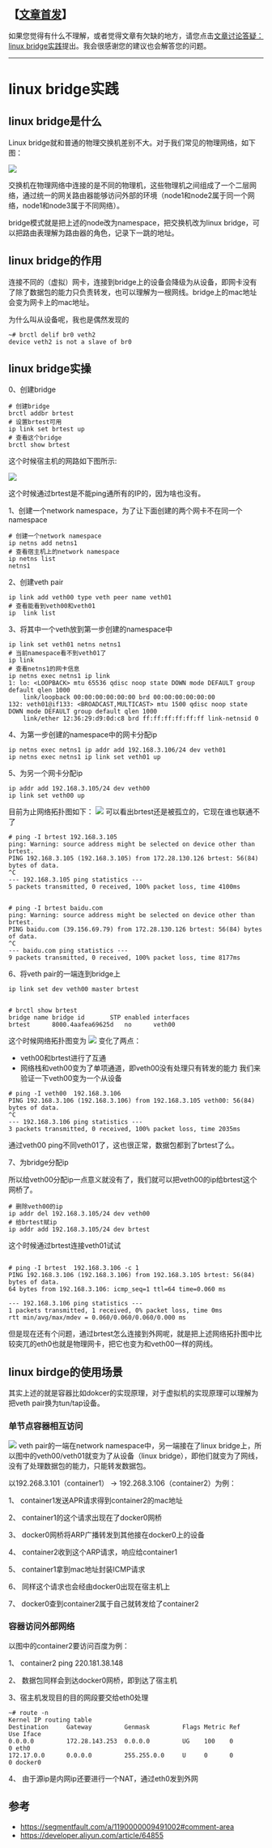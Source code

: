 【[文章首发](https://github.com/helios741/myblog/blob/new/learn_go/src/2020/1223_bridge/README.md)】
-----
如果您觉得有什么不理解，或者觉得文章有欠缺的地方，请您点击[文章讨论答疑：linux bridge实践](https://github.com/helios741/myblog/issues/79)提出。我会很感谢您的建议也会解答您的问题。


----
# linux bridge实践

## linux bridge是什么

Linux bridge就和普通的物理交换机差别不大。对于我们常见的物理网络，如下图：

![](./img/is.png)

交换机在物理网络中连接的是不同的物理机，这些物理机之间组成了一个二层网络，通过统一的网关路由器能够访问外部的环境（node1和node2属于同一个网络，node1和node3属于不同网络）。


bridge模式就是把上述的node改为namespace，把交换机改为linux bridge，可以把路由表理解为路由器的角色，记录下一跳的地址。

## linux bridge的作用

连接不同的（虚拟）网卡，连接到bridge上的设备会降级为从设备，即网卡没有了除了数据包的能力只负责转发，也可以理解为一根网线。bridge上的mac地址会变为网卡上的mac地址。

为什么叫从设备呢，我也是偶然发现的
```shell
~# brctl delif br0 veth2
device veth2 is not a slave of br0
```


## linux bridge实操

0、创建bridge
```shell
# 创建bridge
brctl addbr brtest
# 设置brtest可用
ip link set brtest up
# 查看这个bridge
brctl show brtest
```
这个时候宿主机的网路如下图所示:

![](./img/0.png)

这个时候通过brtest是不能ping通所有的IP的，因为啥也没有。

1、创建一个network namespace，为了让下面创建的两个网卡不在同一个namespace
```shell
# 创建一个network namespace
ip netns add netns1
# 查看宿主机上的network namespace
ip netns list
netns1
```

2、创建veth pair

```shell
ip link add veth00 type veth peer name veth01
# 查看能看到veth00和veth01
ip  link list
```

3、将其中一个veth放到第一步创建的namespace中
```shell
ip link set veth01 netns netns1
# 当前namespace看不到veth01了
ip link
# 查看netns1的网卡信息
ip netns exec netns1 ip link
1: lo: <LOOPBACK> mtu 65536 qdisc noop state DOWN mode DEFAULT group default qlen 1000
    link/loopback 00:00:00:00:00:00 brd 00:00:00:00:00:00
132: veth01@if133: <BROADCAST,MULTICAST> mtu 1500 qdisc noop state DOWN mode DEFAULT group default qlen 1000
    link/ether 12:36:29:d9:0d:c8 brd ff:ff:ff:ff:ff:ff link-netnsid 0
```

4、为第一步创建的namespace中的网卡分配ip
```shell
ip netns exec netns1 ip addr add 192.168.3.106/24 dev veth01
ip netns exec netns1 ip link set veth01 up
```

5、为另一个网卡分配ip

```shell
ip addr add 192.168.3.105/24 dev veth00
ip link set veth00 up
```
目前为止网络拓扑图如下：
![](./img/1.png)
可以看出brtest还是被孤立的，它现在谁也联通不了
```shell
# ping -I brtest 192.168.3.105
ping: Warning: source address might be selected on device other than brtest.
PING 192.168.3.105 (192.168.3.105) from 172.28.130.126 brtest: 56(84) bytes of data.
^C
--- 192.168.3.105 ping statistics ---
5 packets transmitted, 0 received, 100% packet loss, time 4100ms
 
 
# ping -I brtest baidu.com
ping: Warning: source address might be selected on device other than brtest.
PING baidu.com (39.156.69.79) from 172.28.130.126 brtest: 56(84) bytes of data.
^C
--- baidu.com ping statistics ---
9 packets transmitted, 0 received, 100% packet loss, time 8177ms
```
6、将veth pair的一端连到bridge上

```shell
ip link set dev veth00 master brtest
 
 
# brctl show brtest
bridge name bridge id       STP enabled interfaces
brtest      8000.4aafea69625d   no      veth00
```
这个时候网络拓扑图变为
![](./img/2.png)
变化了两点：
- veth00和brtest进行了互通
- 网络栈和veth00变为了单项通道，即veth00没有处理只有转发的能力
我们来验证一下veth00变为一个从设备
```shell
# ping -I veth00  192.168.3.106
PING 192.168.3.106 (192.168.3.106) from 192.168.3.105 veth00: 56(84) bytes of data.
^C
--- 192.168.3.106 ping statistics ---
3 packets transmitted, 0 received, 100% packet loss, time 2035ms
```
通过veth00 ping不同veth01了，这也很正常，数据包都到了brtest了么。

7、为bridge分配ip

所以给veth00分配ip一点意义就没有了，我们就可以把veth00的ip给brtest这个网桥了。
```shell
# 删除veth00的ip
ip addr del 192.168.3.105/24 dev veth00
# 给brtest赋ip
ip addr add 192.168.3.105/24 dev brtest
```
这个时候通过brtest连接veth01试试
```shell

# ping -I brtest  192.168.3.106 -c 1
PING 192.168.3.106 (192.168.3.106) from 192.168.3.105 brtest: 56(84) bytes of data.
64 bytes from 192.168.3.106: icmp_seq=1 ttl=64 time=0.060 ms
 
--- 192.168.3.106 ping statistics ---
1 packets transmitted, 1 received, 0% packet loss, time 0ms
rtt min/avg/max/mdev = 0.060/0.060/0.060/0.000 ms
```
但是现在还有个问题，通过brtest怎么连接到外网呢，就是把上述网络拓扑图中比较突兀的eth0也就是物理网卡，把它也变为和veth00一样的网线。

## linux birdge的使用场景

其实上述的就是容器比如dokcer的实现原理，对于虚拟机的实现原理可以理解为把veth pair换为tun/tap设备。

### 单节点容器相互访问

![](./img/3.png)
veth pair的一端在network namespace中，另一端接在了linux bridge上，所以图中的veth00/veth01就变为了从设备（linux bridge），即他们就变为了网线，没有了处理数据包的能力，只能转发数据包。

以192.268.3.101（container1） → 192.268.3.106（container2）为例：

1、 container1发送APR请求得到container2的mac地址

2、 container1的这个请求出现在了docker0网桥

3、 docker0网桥将ARP广播转发到其他接在docker0上的设备

4、 container2收到这个ARP请求，响应给container1

5、 container1拿到mac地址封装ICMP请求

6、 同样这个请求也会经由docker0出现在宿主机上

7、 docker0查到container2属于自己就转发给了container2

### 容器访问外部网络

以图中的container2要访问百度为例：

1、 container2 ping 220.181.38.148

2、 数据包同样会到达docker0网桥，即到达了宿主机

3、宿主机发现目的目的网段要交给eth0处理

```shell
~# route -n
Kernel IP routing table
Destination     Gateway         Genmask         Flags Metric Ref    Use Iface
0.0.0.0         172.28.143.253  0.0.0.0         UG    100    0        0 eth0
172.17.0.0      0.0.0.0         255.255.0.0     U     0      0        0 docker0
```
4、 由于源ip是内网ip还要进行一个NAT，通过eth0发到外网



## 参考

- https://segmentfault.com/a/1190000009491002#comment-area
- https://developer.aliyun.com/article/64855
